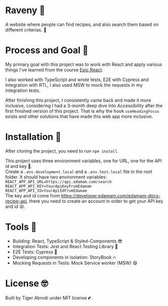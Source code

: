 # Raveny :pizza:

A website where people can find recipes, and also search them based on different criterias. :smiling_face_with_three_hearts:

# Process and Goal 💪

My primary goal with this project was to work with React and apply various things I've learned from the course [Epic React](https://epicreact.dev).

I also worked with TypeScript and wrote tests, E2E with Cypress and Integration with RTL, I also used MSW to mock the requests in my integration tests.

After finishing this project, I consistently came back and made it more inclusive, considering I had a 3-month deep dive into Accessibility after the first finished version of this project. That is why the hook `useHeadingFocus` exists and other solutions that have made this web app more inclusive.

# Installation :page_with_curl:

After cloning the project, you need to run `npm install`.

This project uses three environment variables, one for URL, one for the API id and key :sparkling_heart:.
<br>
Create a `.env.development.local` and a `.env.test.local` file in the root folder.
It should have two environment variables:
<br>
`REACT_APP_API_URL=https://api.edamam.com/search`
<br>
`REACT_APP_API_KEY=YourApiKeyFromEdamam`
<br>
`REACT_APP_API_ID=YourApiIdFromEdamam`
<br>
The key and id come from https://developer.edamam.com/edamam-docs-recipe-api, there you need to create an account in order to get your API key and id :stuck_out_tongue_closed_eyes:.

# Tools :hammer:

- Building: React, TypeScript & Styled-Components :sunglasses:
- Integration Tests: Jest and React Testing Library :blue_heart:
- E2E Tests: Cypress :metal:
- Developing components in isolation: StoryBook :fire:
- Mocking Requests in Tests: Mock Service worker (MSW) :smile:

# License :nerd_face:

Built by Tiger Abrodi under MIT license :two_hearts:.
